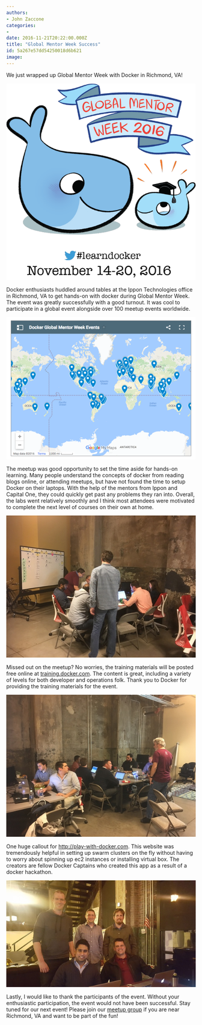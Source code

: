 ```yaml
---
authors:
- John Zaccone
categories:
- 
date: 2016-11-21T20:22:00.000Z
title: "Global Mentor Week Success"
id: 5a267e57dd54250018d6b621
image: 
---
```


We just wrapped up Global Mentor Week with Docker in Richmond, VA!

![](https://raw.githubusercontent.com/ippontech/blog-usa/master/images/2016/12/Picture2.png)

Docker enthusiasts huddled around tables at the Ippon Technologies office in Richmond, VA to get hands-on with docker during Global Mentor Week. The event was greatly successfully with a good turnout. It was cool to participate in a global event alongside over 100 meetup events worldwide.

![](https://raw.githubusercontent.com/ippontech/blog-usa/master/images/2016/12/Picture1.png)

The meetup was good opportunity to set the time aside for hands-on learning. Many people understand the concepts of docker from reading blogs online, or attending meetups, but have not found the time to setup Docker on their laptops. With the help of the mentors from Ippon and Capital One, they could quickly get past any problems they ran into. Overall, the labs went relatively smoothly and I think most attendees were motivated to complete the next level of courses on their own at home.

![](https://raw.githubusercontent.com/ippontech/blog-usa/master/images/2016/12/600_456151530.jpg)

Missed out on the meetup? No worries, the training materials will be posted free online at [training.docker.com](http://training.docker.com/). The content is great, including a variety of levels for both developer and operations folk. Thank you to Docker for providing the training materials for the event.

![](https://raw.githubusercontent.com/ippontech/blog-usa/master/images/2016/12/600_456154856.jpg)

One huge callout for http://play-with-docker.com. This website was tremendously helpful in setting up swarm clusters on the fly without having to worry about spinning up ec2 instances or installing virtual box. The creators are fellow Docker Captains who created this app as a result of a docker hackathon.

![](https://raw.githubusercontent.com/ippontech/blog-usa/master/images/2016/12/600_456151686.jpg)

Lastly, I would like to thank the participants of the event. Without your enthusiastic participation, the event would not have been successful. Stay tuned for our next event! Please join our [meetup group](https://www.meetup.com/Docker-Richmond/) if you are near Richmond, VA and want to be part of the fun!
